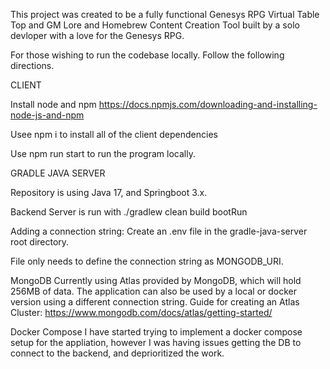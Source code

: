 This project was created to be a fully functional Genesys RPG Virtual Table Top and GM Lore and Homebrew Content Creation Tool built by a solo devloper with a love for the Genesys RPG.

For those wishing to run the codebase locally. Follow the following directions.

CLIENT

Install node and npm
https://docs.npmjs.com/downloading-and-installing-node-js-and-npm

Usee npm i to install all of the client dependencies

Use npm run start to run the program locally.

GRADLE JAVA SERVER

Repository is using Java 17, and Springboot 3.x.

Backend Server is run with ./gradlew clean build bootRun

Adding a connection string:
Create an .env file in the gradle-java-server root directory.

File only needs to define the connection string as MONGODB_URI.

MongoDB
Currently using Atlas provided by MongoDB, which will hold 256MB of data. The application can also be used by a local or docker version using a different connection string.
Guide for creating an Atlas Cluster: https://www.mongodb.com/docs/atlas/getting-started/

Docker Compose
I have started trying to implement a docker compose setup for the appliation, however I was having issues getting the DB to connect to the backend, and deprioritized the work.
